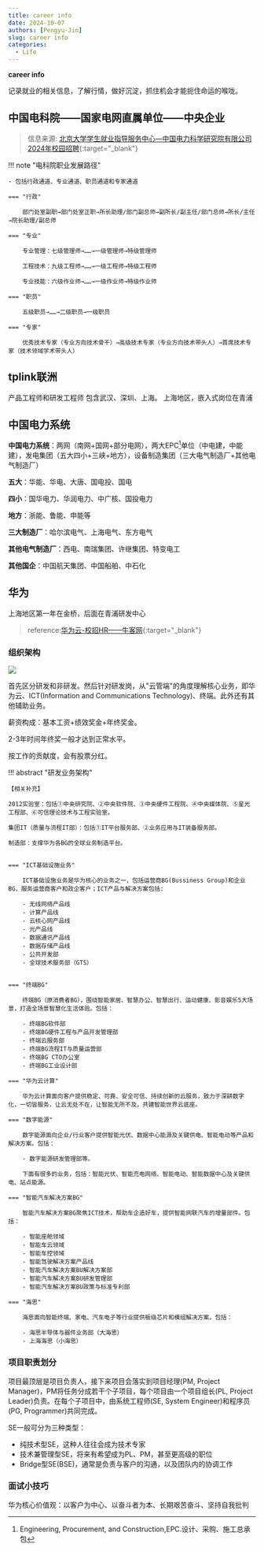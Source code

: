 ```yaml
---
title: career info
date: 2024-10-07
authors: [Pengyu-Jin]
slug: career info
categories:
  - Life
---
```


**career info**

记录就业的相关信息，了解行情，做好沉淀，抓住机会才能扼住命运的喉咙。

<!-- more -->



## 中国电科院——国家电网直属单位——中央企业
> 信息来源: [北京大学学生就业指导服务中心—中国电力科学研究院有限公司2024年校园招聘](https://scc.pku.edu.cn/employment_22e903458a8458be018ae42c4ff26f91_0.html){:target="_blank"}




!!! note "电科院职业发展路径"

    - 包括行政通道、专业通道、职员通道和专家通道

    === "行政"

        部门处室副职→部门处室正职→所长助理/部门副总师→副所长/副主任/部门总师→所长/主任→院长助理/副总师

    === "专业"
    
        专业管理：七级管理师→……→一级管理师→特级管理师

        工程技术：九级工程师→……→一级工程师→特级工程师

        专业技能：六级作业师→……→一级作业师→特级作业师

    === "职员"

        五级职员→……→二级职员→一级职员
    
    === "专家"

        优秀技术专家（专业方向技术骨干）→高级技术专家（专业方向技术带头人）→首席技术专家（技术领域学术带头人）


## tplink联洲
产品工程师和研发工程师
包含武汉、深圳、上海。
上海地区，嵌入式岗位在青浦

## 中国电力系统
**中国电力系统**：两网（南网+国网+部分电网），两大EPC[^1]单位（中电建，中能建），发电集团（五大四小+三峡+地方），设备制造集团（三大电气制造厂+其他电气制造厂）

**五大**：华能、华电、大唐、国电投、国电

**四小**：国华电力、华润电力、中广核、国投电力

**地方**：浙能、鲁能、申能等

**三大制造厂**：哈尔滨电气、上海电气、东方电气

**其他电气制造厂**：西电、南瑞集团、许继集团、特变电工

**其他国企**：中国航天集团、中国船舶、中石化

[^1]:Engineering, Procurement, and Construction,EPC.设计、采购、施工总承包

## 华为
上海地区第一年在金桥，后面在青浦研发中心
> reference:[华为云-校招HR——牛客网](https://www.nowcoder.com/discuss/518754996536516608){:target="_blank"}

### 组织架构

![](https://cdn.jsdelivr.net/gh/Jin-Pengyu/image-bed/img/20240823221253.png)

首先区分研发和非研发。然后针对研发岗，从"云管端"的角度理解核心业务，即华为云、ICT(Information and Communications Technology)、终端。此外还有其他辅助业务。

薪资构成：基本工资+绩效奖金+年终奖金。

2-3年时间年终奖一般才达到正常水平。

按工作的贡献度，会有股票分红。


!!! abstract "研发业务架构"

    【相关补充】
    
    2012实验室：包括①中央研究院、②中央软件院、③中央硬件工程院、④中央媒体院、⑤星光工程部、⑥可信理论技术与工程实验室。
    
    集团IT（质量与流程IT部）：包括①IT平台服务部、②业务应用与IT装备服务部。
    
    制造部：支撑华为各BG的全球业务制造平台。


    === "ICT基础设施业务"

        ICT基础设施业务是华为核心的业务之一，包括运营商BG(Bussiness Group)和企业BG，服务运营商客户和政企客户；ICT产品与解决方案包括:

        - 无线网络产品线
        - 计算产品线
        - 云核心网产品线
        - 光产品线
        - 数据通讯产品线
        - 数据存储产品线
        - 公共开发部
        - 全球技术服务部（GTS）

        
    === "终端BG"
    
        终端BG（原消费者BG），围绕智能家居、智慧办公、智慧出行、运动健康、影音娱乐5大场景，打造全场景智慧化生活体验。包括：

        - 终端BG软件部
        - 终端BG硬件工程与产品开发管理部
        - 终端云服务部
        - 终端BG流程IT与质量运营部
        - 终端BG CTO办公室
        - 终端BG工业设计部

    === "华为云计算"

        华为云计算面向客户提供稳定、可靠、安全可信、持续创新的云服务，致力于深耕数字化，一切皆服务，让云无处不在，让智能无所不及，共建智能世界云底座。

    === "数字能源"

        数字能源面向企业/行业客户提供智能光伏、数据中心能源及关键供电、智能电动等产品和解决方案。包括：
        
        - 数字能源研发管理部等。

        下面有很多的业务，包括：智能光伏、智能充电网络、智能电动、智能数据中心及关键供电、站点能源。
        
    === "智能汽车解决方案BG"

        智能汽车解决方案BG聚焦ICT技术，帮助车企造好车，提供智能网联汽车的增量部件。包括：

        - 智能座舱领域
        - 智能车云领域
        - 智能车控领域
        - 智能驾驶解决方案产品线
        - 智能汽车解决方案BU解决方案部
        - 智能汽车解决方案BU研发管理部
        - 智能汽车解决方案BU政策与标准专利部
        
    === "海思"

        海思面向智能终端、家电、汽车电子等行业提供板级芯片和模组解决方案。包括：

        - 海思半导体与器件业务部（大海思）
        - 上海海思（小海思）

### 项目职责划分

项目最顶层是项目负责人，接下来项目会落实到项目经理(PM, Project Manager)，PM将任务分成若干个子项目，每个项目由一个项目组长(PL, Project Leader)负责。在每个子项目中，由系统工程师(SE, System Engineer)和程序员(PG, Programmer)共同完成。

SE一般可分为三种类型：

- 纯技术型SE，这种人往往会成为技术专家
- 技术兼管理型SE，将来有希望成为PL、PM，甚至更高级的职位
- Bridge型SE(BSE)，通常是负责与客户的沟通，以及团队内的协调工作

### 面试小技巧
华为核心价值观：以客户为中心、以奋斗者为本、长期艰苦奋斗、坚持自我批判